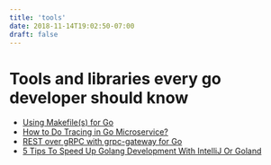 ```yaml
---
title: 'tools'
date: 2018-11-14T19:02:50-07:00
draft: false
---
```


# Tools and libraries every go developer should know

* [Using Makefile(s) for Go](https://danishpraka.sh/2019/12/07/using-makefiles-for-go.html)
* [How to Do Tracing in Go Microservice?](https://medium.com/swlh/distributed-tracing-for-go-microservice-with-opentracing-1fc1aec76b3e)
* [REST over gRPC with grpc-gateway for Go](https://medium.com/swlh/rest-over-grpc-with-grpc-gateway-for-go-9584bfcbb835)
* [5 Tips To Speed Up Golang Development With IntelliJ Or Goland](https://medium.com/@keperry/5-tips-to-speed-up-golang-development-with-intellij-or-goland-6646110e9c5e)